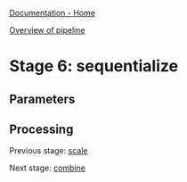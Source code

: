 [Documentation - Home](../../index.md)

[Overview of pipeline](03_pipeline.md)

# Stage 6: sequentialize



## Parameters

## Processing


Previous stage: [scale](05_scale.md)

Next stage: [combine](07_combine.md)
